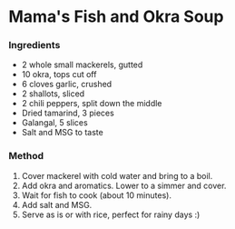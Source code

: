# Mama's Fish and Okra Soup

### Ingredients
- 2 whole small mackerels, gutted
- 10 okra, tops cut off
- 6 cloves garlic, crushed
- 2 shallots, sliced
- 2 chili peppers, split down the middle
- Dried tamarind, 3 pieces
- Galangal, 5 slices
- Salt and MSG to taste

### Method

1. Cover mackerel with cold water and bring to a boil.
2. Add okra and aromatics. Lower to a simmer and cover.
3. Wait for fish to cook (about 10 minutes).
4. Add salt and MSG.
5. Serve as is or with rice, perfect for rainy days :)
